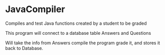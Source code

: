 # JavaCompiler
Compiles and test Java functions created by a student to be graded 

This program will connect to a database table Answers and Questions

Will take the info from Answers compile the program grade it, and stores it back to Database.

